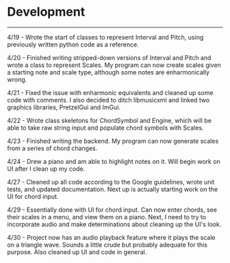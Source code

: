 # Development

---

4/19 - Wrote the start of classes to represent Interval and Pitch, using previously written
python code as a reference.

4/20 - Finished writing stripped-down versions of Interval and Pitch and wrote a class to represent Scales.
My program can now create scales given a starting note and scale type, although some notes are enharmonically wrong.

4/21 - Fixed the issue with enharmonic equivalents and cleaned up some code with comments.
I also decided to ditch libmusicxml and linked two graphics libraries, PretzelGui and ImGui.

4/22 - Wrote class skeletons for ChordSymbol and Engine, which will be able to take raw string input and populate
chord symbols with Scales.

4/23 - Finished writing the backend. My program can now generate scales from a series of chord changes.

4/24 - Drew a piano and am able to highlight notes on it. Will begin work on UI after I clean up my code.

4/27 - Cleaned up all code according to the Google guidelines, wrote unit tests, and updated documentation. Next up is
actually starting work on the UI for chord input.

4/29 - Essentially done with UI for chord input. Can now enter chords, see their scales in a menu, and view them on a piano.
Next, I need to try to incorporate audio and make determinations about cleaning up the UI's look.

4/30 - Project now has an audio playback feature where it plays the scale on a triangle wave. Sounds a little crude but
probably adequate for this purpose. Also cleaned up UI and code in general.